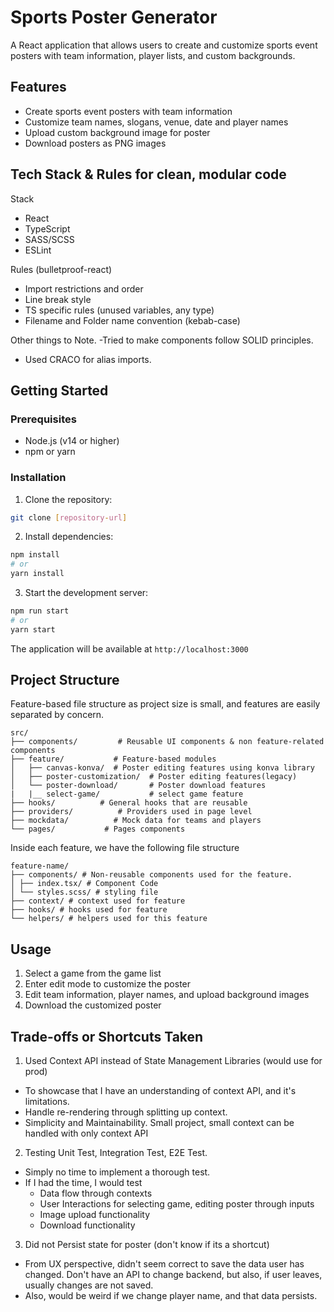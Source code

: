 # Sports Poster Generator

A React application that allows users to create and customize sports event posters with team information, player lists, and custom backgrounds.

## Features

- Create sports event posters with team information
- Customize team names, slogans, venue, date and player names
- Upload custom background image for poster
- Download posters as PNG images

## Tech Stack & Rules for clean, modular code

Stack

- React
- TypeScript
- SASS/SCSS
- ESLint

Rules (bulletproof-react)

- Import restrictions and order
- Line break style
- TS specific rules (unused variables, any type)
- Filename and Folder name convention (kebab-case)

Other things to Note.
-Tried to make components follow SOLID principles.

- Used CRACO for alias imports.

## Getting Started

### Prerequisites

- Node.js (v14 or higher)
- npm or yarn

### Installation

1. Clone the repository:

```bash
git clone [repository-url]
```

2. Install dependencies:

```bash
npm install
# or
yarn install
```

3. Start the development server:

```bash
npm run start
# or
yarn start
```

The application will be available at `http://localhost:3000`

## Project Structure

Feature-based file structure as project size is small, and features are easily separated by concern.

```
src/
├── components/         # Reusable UI components & non feature-related components
├── feature/           # Feature-based modules
│   ├── canvas-konva/  # Poster editing features using konva library
│   ├── poster-customization/  # Poster editing features(legacy)
│   └── poster-download/       # Poster download features
|   |__ select-game/           # select game feature
├── hooks/          # General hooks that are reusable
├── providers/          # Providers used in page level
├── mockdata/          # Mock data for teams and players
└── pages/           # Pages components
```

Inside each feature, we have the following file structure

```
feature-name/
├── components/ # Non-reusable components used for the feature.
│ ├── index.tsx/ # Component Code
│ └── styles.scss/ # styling file
├── context/ # context used for feature
├── hooks/ # hooks used for feature
└── helpers/ # helpers used for this feature
```

## Usage

1. Select a game from the game list
2. Enter edit mode to customize the poster
3. Edit team information, player names, and upload background images
4. Download the customized poster

## Trade-offs or Shortcuts Taken

1. Used Context API instead of State Management Libraries (would use for prod)

- To showcase that I have an understanding of context API, and it's limitations.
- Handle re-rendering through splitting up context.
- Simplicity and Maintainability. Small project, small context can be handled with only context API

2. Testing Unit Test, Integration Test, E2E Test.

- Simply no time to implement a thorough test.
- If I had the time, I would test
  - Data flow through contexts
  - User Interactions for selecting game, editing poster through inputs
  - Image upload functionality
  - Download functionality

3. Did not Persist state for poster (don't know if its a shortcut)

- From UX perspective, didn't seem correct to save the data user has changed. Don't have an API to change backend, but also, if user leaves, usually changes are not saved.
- Also, would be weird if we change player name, and that data persists.
